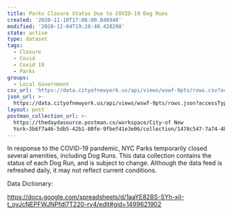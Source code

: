```yaml
---
title: Parks Closure Status Due to COVID-19 Dog Runs
created: '2020-11-10T17:06:00.848948'
modified: '2020-12-04T19:28:40.428298'
state: active
type: dataset
tags:
  - Closure
  - Covid
  - Covid 19
  - Parks
groups:
  - Local Government
csv_url: 'https://data.cityofnewyork.us/api/views/wswf-9pts/rows.csv?accessType=DOWNLOAD'
json_url: >-
  https://data.cityofnewyork.us/api/views/wswf-9pts/rows.json?accessType=DOWNLOAD
layout: post
postman_collection_url: >-
  https://thedaydasource.postman.co/workspace/City-of New
  York~3b6f7a46-5db5-42b1-80fe-9fbef41e3e06/collection/1478c547-7a74-4b62-ad83-a1b326d24baf
---
```

In response to the COVID-19 pandemic, NYC Parks temporarily closed several amenities, including Dog Runs. This data collection contains the status of each Dog Run, and is subject to change. Although the data feed is refreshed daily, it may not reflect current conditions.

Data Dictionary:

https://docs.google.com/spreadsheets/d/1aaYE82BS-SYh-xjI-t_oyJcNEPFWJNPfdI7T220-rv4/edit#gid=1499621902
